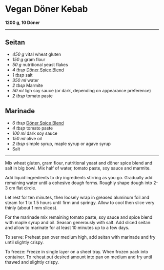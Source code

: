 # Vegan Döner Kebab

**1200 g, 10 Döner**

---

## Seitan

- *450 g* vital wheat gluten
- *150 g* gram flour
- *50 g* nutritional yeast flakes
- *4 tbsp* [Döner Spice Blend](./Doener_Spice_Blend.md)
- *1 tbsp* salt
- *350 ml* water
- *2 tbsp* Marmite
- *50 ml* ligh soy sauce (or dark, depending on appearance preference)
- *2 tbsp* tomato paste

## Marinade

- *6 tbsp* [Döner Spice Blend](./Doener_Spice_Blend.md)
- *4 tbsp* tomato paste
- *100 ml* dark soy sauce
- *150 ml* olive oil
- *2 tbsp* simple syrup, maple syrup or agave syrup
- Salt

---

Mix wheat gluten, gram flour, nutritional yeast and döner spice blend and salt in big bowl. Mix half of water, tomato paste, soy sauce and marmite. 

Add liquid ingredients to dry ingredients stirring as you go. Gradually add remaining water until a cohesive dough forms. Roughly shape dough into 2-3 cm flat circle.

Let rest for ten minutes, then loosely wrap in greased aluminum foil and steam for 1 to 1.5 hours until firm and springy. Allow to cool then slice very thinly (about 1 mm slices).

For the marinade mix remaining tomato paste, soy sauce and spice blend with maple syrup and oil. Season generously with salt. Add sliced seitan and allow to marinate for at least 10 minutes up to a few days. 

To serve: Preheat pan over medium high, add seitan with marinade and fry until slightly crispy.

To freeze: Freeze in single layer on a sheet tray. When frozen pack into container. To reheat put desired amount into pan on medium and fry until thawed and slightly crispy.
